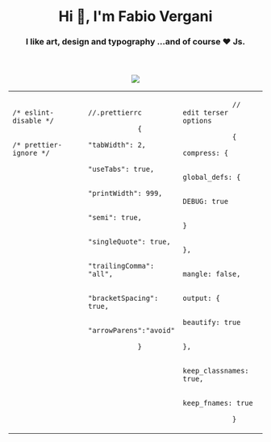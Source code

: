 <span align="center">
    <header>
        <h1>
            Hi 👋, I'm Fabio Vergani
        </h1>
        <h3>
            I like art, design and typography ...and of course ❤️ Js.
        </h3>
    </header>
    <p>
        <img src="https://img.shields.io/badge/-LinkedIn-blue?style=flat&logo=Linkedin&logoColor=white&link=https://www.linkedin.com/in/sviluppatorefrontend/">
    </p> 
</span>   

<table
   <tr>
      <td valign="top" width="33%">
        <code>
             &#9;/* eslint-disable */<br>
             &#9;/* prettier-ignore */
        </code>
      </td>
      <td valign="top" width="33%">
        <code>
            //.prettierrc<br>
            {
               &#9;"tabWidth": 2,<br>
               &#9;"useTabs": true,<br>
               &#9;"printWidth": 999,<br>
               &#9;"semi": true,<br>
               &#9;"singleQuote": true,<br>
               &#9;"trailingComma": "all",<br>
               &#9;"bracketSpacing": true,<br>
               &#9;"arrowParens":"avoid"<br>
            }
        </code>
      </td>
      <td valign="top" width="34%">
        <code>
            // edit terser options<br>
            {
                 &#9;compress: {<br>
                    &#9; &#9;global_defs: {<br>
                    &#9; &#9;DEBUG: true<br>
                    }<br>
                 &#9;},<br>
                 &#9;mangle: false,<br>
                 &#9;output: {<br>
                     &#9; &#9;beautify: true<br>
                 &#9;},<br>
                 &#9;keep_classnames: true,<br>
                 &#9;keep_fnames: true<br>
            }
        </code>
      </td>
  </tr>
</table>

<!--

![GitHub stats](https://github-readme-stats.vercel.app/api?username=FabioVergani&show_icons=true)

#### Some things you may find interesting in my repos:
<table width="90%>
<tr>
  <td valign="top" width="33%">

    ### A

    [aaa](https://github.com/x/y/z)

    More [recent releases](https://github.com/x/y/z)

  </td>
  <td valign="top" width="34%">

    ### B

    [aaa](https://github.com/x/y/z)

    More [recent releases](https://github.com/x/y/z)

  </td>
  <td valign="top" width="33%">

    ### C

    [aaa](https://github.com/x/y/z)

    More [recent releases](https://github.com/x/y/z)

  </td>
  </tr>
</table>
-->

<!--
## A
- [xx](https://github.com/xx)
  <details>
    <summary>lorem</summary>
    ipsum
  </details>
- [xx](https://github.com/xx)
  <details>
    <summary>lorem</summary>
    ipsum
  </details>
-->


<!--
<div align="center">
[![][logo-url]][repo-url]  
</div>
[logo-url]: https://raw.githubusercontent.com/xx/files/xx/logo.svg
-->

